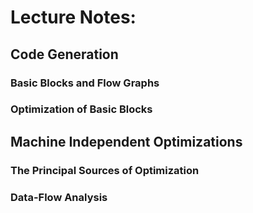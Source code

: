 # Lecture Notes:
## Code Generation
### Basic Blocks and Flow Graphs
### Optimization of Basic Blocks
## Machine Independent Optimizations
### The Principal Sources of Optimization
### Data-Flow Analysis
